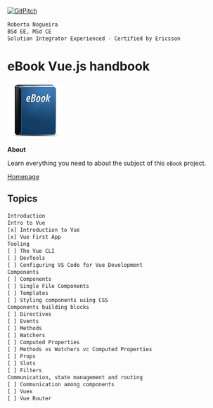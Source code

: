 [![GitPitch](https://gitpitch.com/assets/badge.svg)](https://gitpitch.com/enogrob/ebook-vuejs-handbook/master)
```
Roberto Nogueira  
BSd EE, MSd CE
Solution Integrator Experienced - Certified by Ericsson
```
# eBook Vue.js handbook

![ebook image](assets/ebook.png)

**About**

Learn everything you need to about the subject of this `eBook` project.

[Homepage](https://flaviocopes.com)

## Topics
```
Introduction
Intro to Vue
[x] Introduction to Vue
[x] Vue First App
Tooling
[ ] The Vue CLI
[ ] DevTools
[ ] Configuring VS Code for Vue Development
Components
[ ] Components
[ ] Single File Components
[ ] Templates
[ ] Styling components using CSS
Components building blocks
[ ] Directives
[ ] Events
[ ] Methods
[ ] Watchers
[ ] Computed Properties
[ ] Methods vs Watchers vc Computed Properties
[ ] Props
[ ] Slots
[ ] Filters
Communication, state management and routing
[ ] Communication among components
[ ] Vuex
[ ] Vue Router
```
